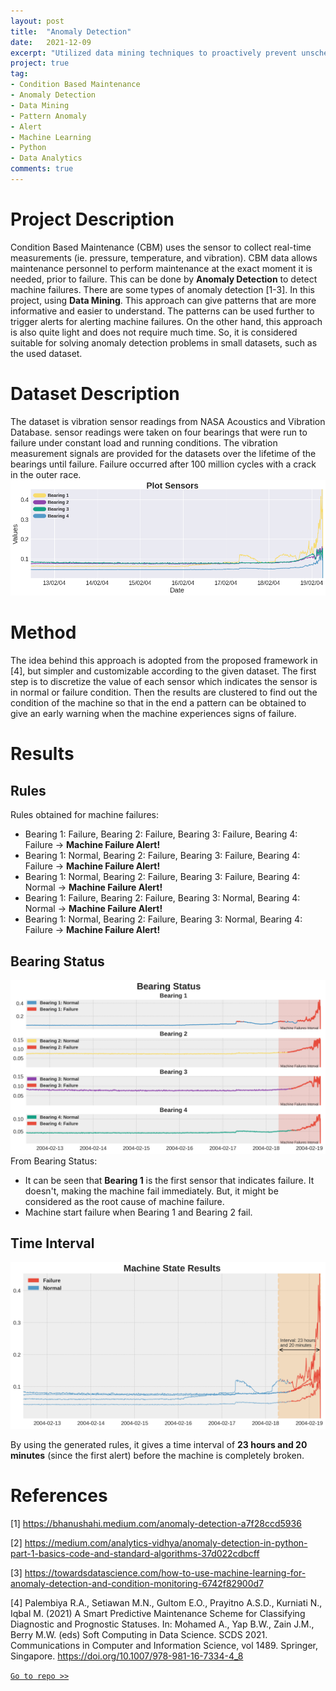 ```yaml
---
layout: post
title:  "Anomaly Detection"
date:   2021-12-09
excerpt: "Utilized data mining techniques to proactively prevent unscheduled machine breakdowns. By analyzing sensor data, detecting anomalies and clustering similar patterns, I successfully implemented a solution that triggers proactive maintenance alerts, leading to improved machine uptime and reduced maintenance costs. This innovative approach was inspired by a leading publication in the field, showcasing my expertise in data analysis and problem-solving skills"
project: true
tag:
- Condition Based Maintenance
- Anomaly Detection
- Data Mining
- Pattern Anomaly
- Alert
- Machine Learning
- Python
- Data Analytics
comments: true
---
```


# Project Description

Condition Based Maintenance (CBM) uses the sensor to collect real-time measurements (ie. pressure, temperature, and vibration). CBM data allows maintenance personnel to perform maintenance at the exact moment it is needed, prior to failure. This can be done by **Anomaly Detection** to detect machine failures. There are some types of anomaly detection [1-3]. In this project, using **Data Mining**. This approach can give patterns that are more informative and easier to understand. The patterns can be used further to trigger alerts for alerting machine failures. On the other hand, this approach is also quite light and does not require much time. So, it is considered suitable for solving anomaly detection problems in small datasets, such as the used dataset.


# Dataset Description  

The dataset is vibration sensor readings from NASA Acoustics and Vibration Database. sensor readings were taken on four bearings that were run to failure under constant load and running conditions. The vibration measurement signals are provided for the datasets over the lifetime of the bearings until failure. Failure occurred after 100 million cycles with a crack in the outer race.
![Plot Initial Data](https://github.com/m-nanda/Projects/raw/main/Anomaly%20Detection/img/Plot_Initial_Data.png "Plot Initial Data")


# Method

The idea behind this approach is adopted from the proposed framework in [4], but simpler and customizable according to the given dataset. The first step is to discretize the value of each sensor which indicates the sensor is in normal or failure condition. Then the results are clustered to find out the condition of the machine so that in the end a pattern can be obtained to give an early warning when the machine experiences signs of failure.

# Results  

## Rules  

Rules obtained for machine failures:

* Bearing 1: Failure, Bearing 2: Failure, Bearing 3: Failure, Bearing 4: Failure -> **Machine Failure Alert!**  
* Bearing 1: Normal, Bearing 2: Failure, Bearing 3: Failure, Bearing 4: Failure -> **Machine Failure Alert!**  
* Bearing 1: Normal, Bearing 2: Failure, Bearing 3: Failure, Bearing 4: Normal -> **Machine Failure Alert!**  
* Bearing 1: Failure, Bearing 2: Failure, Bearing 3: Normal, Bearing 4: Normal -> **Machine Failure Alert!**  
* Bearing 1: Normal, Bearing 2: Failure, Bearing 3: Normal, Bearing 4: Failure -> **Machine Failure Alert!**


## Bearing Status

![Plot Labeled Bearings](https://github.com/m-nanda/Projects/raw/main/Anomaly%20Detection/img/Plot_Labeled_Bearings.png "Plot Labeled Bearings")
From Bearing Status:

* It can be seen that **Bearing 1** is the first sensor that indicates failure. It doesn't, making the machine fail immediately. But, it might be considered as the root cause of machine failure.
* Machine start failure when Bearing 1 and Bearing 2 fail.


## Time Interval  

![Plot Result](https://github.com/m-nanda/Projects/raw/main/Anomaly%20Detection/img/Result.png "Plot Result")

By using the generated rules, it gives a time interval of **23 hours and 20 minutes** (since the first alert) before the machine is completely broken.


# References

[1] https://bhanushahi.medium.com/anomaly-detection-a7f28ccd5936

[2] https://medium.com/analytics-vidhya/anomaly-detection-in-python-part-1-basics-code-and-standard-algorithms-37d022cdbcff

[3] https://towardsdatascience.com/how-to-use-machine-learning-for-anomaly-detection-and-condition-monitoring-6742f82900d7

[4] Palembiya R.A., Setiawan M.N., Gultom E.O., Prayitno A.S.D., Kurniati N., Iqbal M. (2021) A Smart Predictive Maintenance Scheme for Classifying Diagnostic and Prognostic Statuses. In: Mohamed A., Yap B.W., Zain J.M., Berry M.W. (eds) Soft Computing in Data Science. SCDS 2021. Communications in Computer and Information Science, vol 1489. Springer, Singapore. https://doi.org/10.1007/978-981-16-7334-4_8  


[`Go to repo >>`](https://github.com/m-nanda/Projects/tree/main/Anomaly%20Detection)